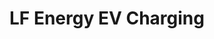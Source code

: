 ---
description: Artwork for the LF Energy EV Charging SIG
title: LF Energy EV Charging
level: Other Logos
featured_image: horizontal/color/LFEnergy_EV_Charging_Color.svg
layout: logos
---